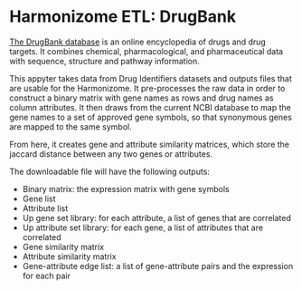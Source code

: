 # Harmonizome ETL: DrugBank

[The DrugBank database](https://www.drugbank.ca/) is an online encyclopedia of drugs and drug targets. It combines chemical, pharmacological, and pharmaceutical data with sequence, structure and pathway information.

This appyter takes data from Drug Identifiers datasets and outputs files that are usable for the Harmonizome. It pre-processes the raw data  in order to construct a binary matrix with gene names as rows and drug names as column attributes. It then draws from the current NCBI database to map the gene names to a set of approved gene symbols, so that synonymous genes are mapped to the same symbol. 

From here, it creates gene and attribute similarity matrices, which store the jaccard distance between any two genes or attributes. 

The downloadable file will have the following outputs:
* Binary matrix: the expression matrix with gene symbols
* Gene list
* Attribute list 
* Up gene set library: for each attribute, a list of genes that are correlated
* Up attribute set library: for each gene, a list of attributes that are correlated
* Gene similarity matrix
* Attribute similarity matrix
* Gene-attribute edge list: a list of gene-attribute pairs and the expression for each pair 

